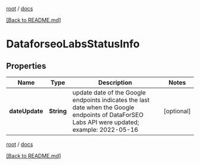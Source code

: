 [root](./../ "root") / [docs](./ "docs")

[[Back to README.md]](./../README.md "[Back to README.md]")

# DataforseoLabsStatusInfo

## Properties

| Name | Type | Description | Notes |
|------------ | ------------- | ------------- | -------------|
|**dateUpdate** | **String** | update date of the Google endpoints indicates the last date when the Google endpoints of DataForSEO Labs API were updated; example: 2022-05-16 |  [optional] |

[root](./../ "root") / [docs](./ "docs")

[[Back to README.md]](./../README.md "[Back to README.md]")